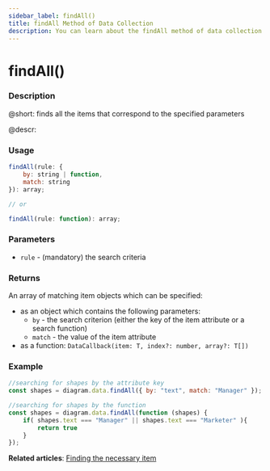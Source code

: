 ```yaml
---
sidebar_label: findAll()
title: findAll Method of Data Collection
description: You can learn about the findAll method of data collection in the documentation of the DHTMLX JavaScript Diagram library. Browse developer guides and API reference, try out code examples and live demos, and download a free 30-day evaluation version of DHTMLX Diagram.
---
```


# findAll()

### Description

@short: finds all the items that correspond to the specified parameters

@descr:

### Usage

~~~js
findAll(rule: {
	by: string | function,
	match: string
}): array;

// or

findAll(rule: function): array;
~~~

### Parameters

- `rule` - (mandatory) the search criteria

### Returns

An array of matching item objects which can be specified:
  - as an object which contains the following parameters:
    - `by` - the search criterion (either the key of the item attribute or a search function)
    - `match` - the value of the item attribute
  - as a function: `DataCallback(item: T, index?: number, array?: T[])`

### Example

~~~js
//searching for shapes by the attribute key
const shapes = diagram.data.findAll({ by: "text", match: "Manager" });

//searching for shapes by the function
const shapes = diagram.data.findAll(function (shapes) {
	if( shapes.text === "Manager" || shapes.text === "Marketer" ){
		return true
	}
});
~~~

**Related articles**:  [Finding the necessary item](../../../guides/manipulating_items/#finding-the-necessary-item)
